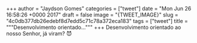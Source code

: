 
+++
author = "Jaydson Gomes"
categories = ["tweet"]
date = "Mon Jun 26 16:58:26 +0000 2017"
draft = false
image = "{TWEET_IMAGE}"
slug = "4c0db377db26edebf8d7edd5c71c78a372eca183"
tags = ["tweet"]
title = """Desenvolvimento orientado..."""
+++
Desenvolvimento orientado ao nosso Senhor, já viram? 😈
